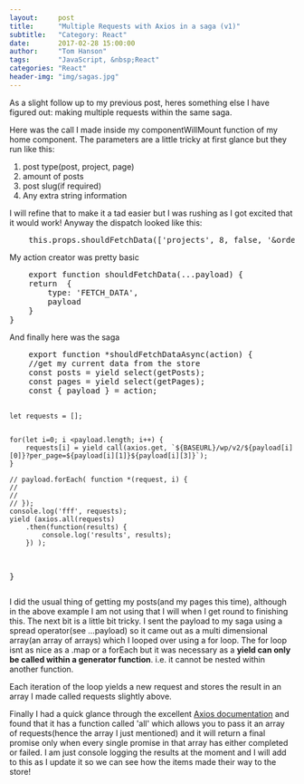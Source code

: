 ```yaml
---
layout:     post
title:      "Multiple Requests with Axios in a saga (v1)"
subtitle:   "Category: React"
date:       2017-02-28 15:00:00
author:     "Tom Hanson"
tags:       "JavaScript, &nbsp;React"
categories: "React"
header-img: "img/sagas.jpg"
---
```


<p>As a slight follow up to my previous post, heres something else I have figured out: making multiple requests within the same saga.</p>
<p>Here was the call I made inside my componentWillMount function of my home component. The parameters are a little tricky at first glance but they run like this:</p>
<ol>
    <li>post type(post, project, page)</li>
    <li>amount of posts</li>
    <li>post slug(if required)</li>
    <li>Any extra string information</li>
</ol>
<p>I will refine that to make it a tad easier but I was rushing as I got excited that it would work! Anyway the dispatch looked like this:</p>
<pre>
    this.props.shouldFetchData(['projects', 8, false, '&orderby=menu_order&order=desc'], ['pages', 10, false, '']);
</pre>
<p>My action creator was pretty basic</p>
<pre>
    export function shouldFetchData(...payload) {
    return  {
        type: 'FETCH_DATA',
        payload
    }
}
</pre>
<p>And finally here was the saga</p>
<pre>
    export function *shouldFetchDataAsync(action) {
    //get my current data from the store
    const posts = yield select(getPosts);
    const pages = yield select(getPages);
    const { payload } = action;



    let requests = [];


    for(let i=0; i <payload.length; i++) {
        requests[i] = yield call(axios.get, `${BASEURL}/wp/v2/${payload[i][0]}?per_page=${payload[i][1]}${payload[i][3]}`);
    }

    // payload.forEach( function *(request, i) {
    //
    //
    // });
    console.log('fff', requests);
    yield (axios.all(requests)
        .then(function(results) {
            console.log('results', results);
        }) );
}
</pre>

<p>I did the usual thing of getting my posts(and my pages this time), although in the above example I am not using that I will when I get round to finishing this. The next bit is a little bit tricky. I sent the payload to my saga using a spread operator(see ...payload) so it came out as a multi dimensional array(an array of arrays) which I looped over using a for loop. The for loop isnt as nice as a .map or a forEach but it was necessary as a <strong>yield can only be called within a generator function</strong>. i.e. it cannot be nested within another function.</p>
<p>Each iteration of the loop yields a new request and stores the result in an array I made called requests slightly above.</p>
<p>Finally I had a quick glance through the excellent <a href="https://github.com/mzabriskie/axios" target="_blank" rel="noopened">Axios documentation</a> and found that it has a function called 'all' which allows you to pass it an array of requests(hence the array I just mentioned) and it will return a final promise only when every single promise in that array has either completed or failed. I am just console logging the results at the moment and I will add to this as I update it so we can see how the items made their way to the store!</p>
